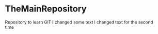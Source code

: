 # TheMainRepository
Repository to learn GIT
I changed some text
I changed text for the second time

